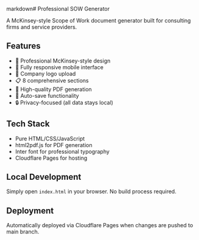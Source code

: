 markdown# Professional SOW Generator

A McKinsey-style Scope of Work document generator built for consulting firms and service providers.

## Features

- 🎨 Professional McKinsey-style design
- 📱 Fully responsive mobile interface
- 🏢 Company logo upload
- 📋 8 comprehensive sections
- 📄 High-quality PDF generation
- 💾 Auto-save functionality
- 🔒 Privacy-focused (all data stays local)



## Tech Stack

- Pure HTML/CSS/JavaScript
- html2pdf.js for PDF generation
- Inter font for professional typography
- Cloudflare Pages for hosting

## Local Development

Simply open `index.html` in your browser. No build process required.

## Deployment

Automatically deployed via Cloudflare Pages when changes are pushed to main branch.
